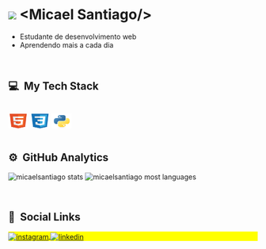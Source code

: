 <h1 align="left"><img src="https://raw.githubusercontent.com/kaueMarques/kaueMarques/master/hi.gif" width="30px"> &lt;Micael Santiago/&gt;</h1>

- Estudante de desenvolvimento web
- Aprendendo mais a cada dia

<br>

## 💻 &nbsp;My Tech Stack
<div style="display: inline_block"><br>
  <img align="center" alt="HTML" height="30" width="40" src="https://raw.githubusercontent.com/devicons/devicon/master/icons/html5/html5-original.svg">
  <img align="center" alt="CSS" height="30" width="40" src="https://raw.githubusercontent.com/devicons/devicon/master/icons/css3/css3-original.svg">
  <img align="center" alt="Python" height="30" width="40" src="https://raw.githubusercontent.com/devicons/devicon/master/icons/python/python-original.svg">
</div>

<br>

## ⚙️ &nbsp;GitHub Analytics
<p align="left">
<img width="530em" src="https://github-readme-stats.vercel.app/api?username=micaelsantiago&show_icons=true&theme=dark" alt="micaelsantiago stats"/>
<img width="530em" src="https://github-readme-stats.vercel.app/api/top-langs/?username=micaelsantiago&layout=compact&theme=dark" alt="micaelsantiago most languages"/>
</p>

<br>

## 📱 &nbsp;Social Links

<p align="left" style="background:yellow">
<a href="https://www.instagram.com/m.santiago._/" target="_blank">
 <img align="center" src="https://img.shields.io/badge/-Instagram-05122A?style=flat&logo=instagram" alt="instagram"/>
</a>
<a href="https://www.linkedin.com/in/micael-santiago-959830210/" target="_blank">
  <img align="center" src="https://img.shields.io/badge/-LinkedIn-05122A?style=flat&logo=linkedin" alt="linkedin"/>
</a>
</p>
